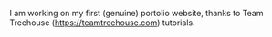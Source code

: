 I am working on my first (genuine) portolio website, thanks to Team Treehouse (https://teamtreehouse.com) tutorials.
